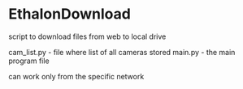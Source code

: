 # EthalonDownload
script to download files from web to local drive

cam_list.py - file where list of all cameras stored
main.py - the main program file

can work only from the specific network
